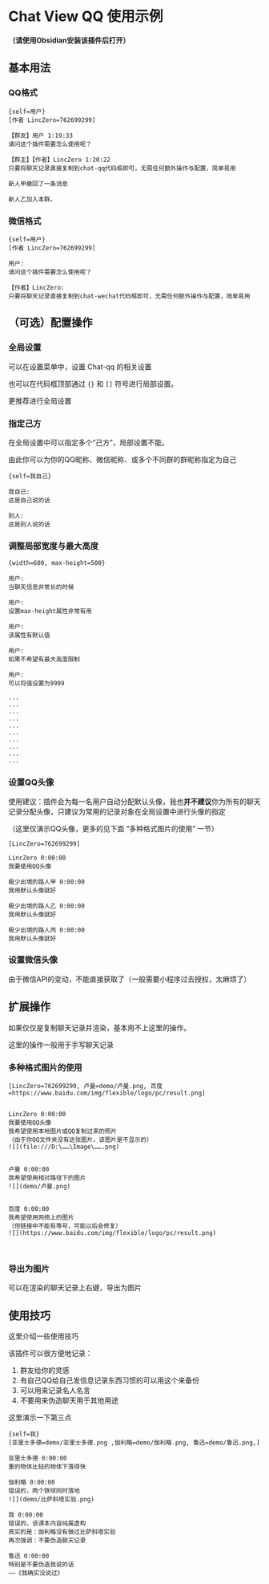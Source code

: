 # Chat View QQ 使用示例

**（请使用Obsidian安装该插件后打开）**

## 基本用法

### QQ格式

```chat-qq
{self=用户}
[作者 LincZero=762699299]

【群友】用户 1:19:33  
请问这个插件需要怎么使用呢？ 
  
【群主】【作者】LincZero 1:20:22  
只要将聊天记录直接复制到chat-qq代码框即可，无需任何额外操作与配置，简单易用

新人甲撤回了一条消息

新人乙加入本群。

```

### 微信格式

```chat-wechat
{self=用户}
[作者 LincZero=762699299]

用户: 
请问这个插件需要怎么使用呢？ 
  
【作者】LincZero:
只要将聊天记录直接复制到chat-wechat代码框即可，无需任何额外操作与配置，简单易用

```

## （可选）配置操作

### 全局设置

可以在设置菜单中，设置 Chat-qq 的相关设置

也可以在代码框顶部通过 `{}` 和 `[]` 符号进行局部设置。

更推荐进行全局设置

### 指定己方

在全局设置中可以指定多个“己方”，局部设置不能。

由此你可以为你的QQ昵称、微信昵称、或多个不同群的群昵称指定为自己

```chat-wechat
{self=我自己}

我自己: 
这是自己说的话
  
别人:
这是别人说的话

```

### 调整局部宽度与最大高度

```chat-wechat
{width=600, max-height=500}

用户: 
当聊天信息非常长的时候

用户:
设置max-height属性非常有用
  
用户: 
该属性有默认值

用户:
如果不希望有最大高度限制

用户:
可以将值设置为9999

...
...
...
...
...
...
...
...
...
...

```

### 设置QQ头像

使用建议：插件会为每一名用户自动分配默认头像，我也**并不建议**你为所有的聊天记录分配头像，只建议为常用的记录对象在全局设置中进行头像的指定

（这里仅演示QQ头像，更多的见下面 “多种格式图片的使用” 一节）

```chat-qq
[LincZero=762699299]

LincZero 0:00:00
我要使用QQ头像

极少出境的路人甲 0:00:00
我用默认头像就好

极少出境的路人乙 0:00:00
我用默认头像就好
  
极少出境的路人丙 0:00:00
我用默认头像就好

```

### 设置微信头像

由于微信API的变动，不能直接获取了（一般需要小程序过去授权，太麻烦了）

## 扩展操作

如果仅仅是复制聊天记录并渲染，基本用不上这里的操作。

这里的操作一般用于手写聊天记录

### 多种格式图片的使用

```chat-qq
[LincZero=762699299, 卢曼=demo/卢曼.png, 百度=https://www.baidu.com/img/flexible/logo/pc/result.png]


LincZero 0:00:00
我要使用QQ头像
我希望使用本地图片或QQ复制过来的照片
（由于你QQ文件夹没有这张图片，该图片是不显示的）
![](file:///D:\……\Image\…….png)


卢曼 0:00:00
我希望使用相对路径下的图片
![](demo/卢曼.png)


百度 0:00:00
我希望使用网络上的图片
（但链接中不能有等号，可能以后会修复）
![](https://www.baidu.com/img/flexible/logo/pc/result.png)



```

### 导出为图片

可以在渲染的聊天记录上右键，导出为图片

## 使用技巧

这里介绍一些使用技巧

该插件可以很方便地记录：
1. 群友给你的灵感
2. 有自己QQ给自己发信息记录东西习惯的可以用这个来备份
3. 可以用来记录名人名言
4. 不要用来伪造聊天用于其他用途

这里演示一下第三点

```chat-qq
{self=我}
[亚里士多德=demo/亚里士多德.png ,伽利略=demo/伽利略.png, 鲁迅=demo/鲁迅.png,]

亚里士多德 0:00:00
重的物体比轻的物体下落得快

伽利略 0:00:00
错误的，两个铁球同时落地
![](demo/比萨斜塔实验.png)

我 0:00:00
错误的，该课本内容纯属虚构
真实的是：伽利略没有做过比萨斜塔实验
再次强调：不要伪造聊天记录

鲁迅 0:00:00
特别是不要伪造我说的话
——《我确实没说过》
```
